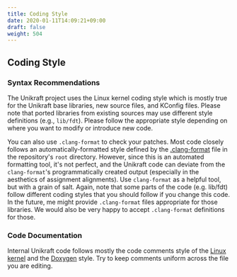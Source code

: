```yaml
---
title: Coding Style
date: 2020-01-11T14:09:21+09:00
draft: false
weight: 504
---
```


## Coding Style

### Syntax Recommendations

The Unikraft project uses the Linux kernel coding style which is mostly true for the Unikraft base libraries, new source files, and KConfig files.
Please note that ported libraries from existing sources may use different style definitions (e.g., `lib/fdt`).
Please follow the appropriate style depending on where you want to modify or introduce new code.

You can also use `.clang-format` to check your patches.
Most code closely follows an automatically-formatted style defined by the [.clang-format](https://github.com/unikraft/unikraft/blob/staging/.clang-format) file in the repository's `root` directory.
However, since this is an automated formatting tool, it's not perfect, and the Unikraft code can deviate from the `clang-format`'s programmatically created output (especially in the aesthetics of assignment alignments).
Use `clang-format` as a helpful tool, but with a grain of salt.
Again, note that some parts of the code (e.g. lib/fdt) follow different coding styles that you should follow if you change this code.
In the future, me might provide `.clang-format` files appropriate for those libraries.
We would also be very happy to accept `.clang-format` definitions for those.

### Code Documentation

Internal Unikraft code follows mostly the code comments style of the [Linux kernel](https://www.kernel.org/doc/html/v4.10/process/coding-style.html#commenting) and the [Doxygen](https://www.doxygen.nl/manual/docblocks.html) style.
Try to keep comments uniform across the file you are editing.

